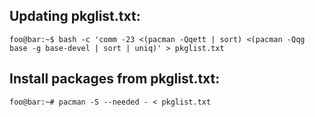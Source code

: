## Updating pkglist.txt:
```console
foo@bar:~$ bash -c 'comm -23 <(pacman -Qqett | sort) <(pacman -Qqg base -g base-devel | sort | uniq)' > pkglist.txt
```
## Install packages from pkglist.txt:
```console
foo@bar:~# pacman -S --needed - < pkglist.txt
```
